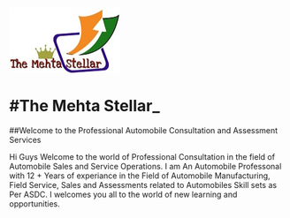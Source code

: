 <P aligne="Left"> <img SRC="Pictures/Logo.jpg" WIDTH="200" HEIGHT="120"></P>
<h1>#The Mehta Stellar_</h1>
##Welcome to the Professional Automobile Consultation and Assessment Services
<p>Hi Guys Welcome to the world of Professional Consultation in the field of Automobile Sales and Service Operations.
I am An Automobile Professonal with 12 + Years of experiance in the Field of Automobile Manufacturing, Field Service, 
Sales and Assessments related to Automobiles Skill sets as Per ASDC.
I welcomes you all to the world of new learning and opportunities.</p>


